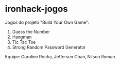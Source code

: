 # ironhack-jogos
Jogos do projeto "Build Your Own Game":

1. Guess the Number
2. Hangman
3. Tic Tac Toe
4. Strong Random Password Generator

Equipe: Caroline Rocha, Jefferson Chan, Nilson Roman
